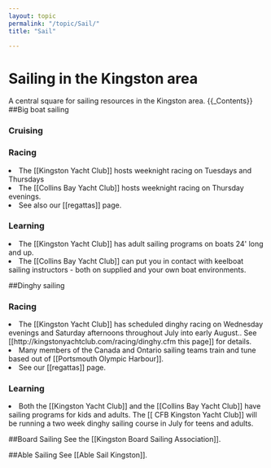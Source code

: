 ```yaml
---
layout: topic
permalink: "/topic/Sail/"
title: "Sail"

---
```


<h1>Sailing in the Kingston area</h1>
A central square for sailing resources in the Kingston area.
{{_Contents}}
##Big boat sailing
<h3>Cruising</h3>
<h3>Racing</h3>
<li> The [[Kingston Yacht Club]] hosts weeknight racing on Tuesdays and Thursdays
<li> The [[Collins Bay Yacht Club]] hosts weeknight racing on Thursday evenings.
<li> See also our [[regattas]] page.
<h3>Learning</h3>
<li>  The [[Kingston Yacht Club]] has adult sailing programs on boats 24' long and up.
<li>  The [[Collins Bay Yacht Club]] can put you in contact with keelboat sailing instructors - both on supplied and your own boat environments.

##Dinghy sailing
<h3>Racing</h3>
<li> The [[Kingston Yacht Club]] has scheduled dinghy racing on Wednesday evenings and Saturday afternoons throughout July into early August..  See [[http://kingstonyachtclub.com/racing/dinghy.cfm this page]] for details. <UPDATED=2453834>
<li> Many members of the Canada and Ontario sailing teams train and tune based out of [[Portsmouth Olympic Harbour]].
<li> See our [[regattas]] page.
<h3>Learning</h3>
<li> Both the [[Kingston Yacht Club]] and the [[Collins Bay Yacht Club]] have sailing programs for kids and adults. The [[ CFB Kingston Yacht Club]] will be running a two week dinghy sailing course in July for teens and adults.

##Board Sailing
See the [[Kingston Board Sailing Association]].

##Able Sailing
See [[Able Sail Kingston]].





